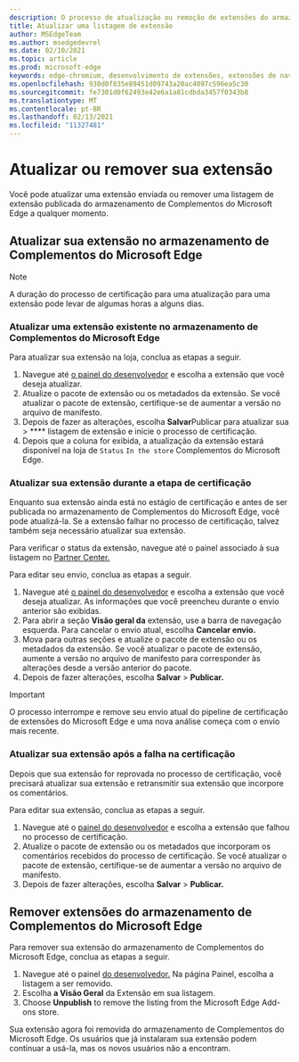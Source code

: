 ```yaml
---
description: O processo de atualização ou remoção de extensões do armazenamento de Complementos do Microsoft Edge
title: Atualizar uma listagem de extensão
author: MSEdgeTeam
ms.author: msedgedevrel
ms.date: 02/10/2021
ms.topic: article
ms.prod: microsoft-edge
keywords: edge-chromium, desenvolvimento de extensões, extensões de navegador, complementos, partner center, desenvolvedor
ms.openlocfilehash: 930d0f835e89451d09743a20ac4097c596ea5c30
ms.sourcegitcommit: fe7301d0f62493e42e6a1a81cdbda3457f0343b8
ms.translationtype: MT
ms.contentlocale: pt-BR
ms.lasthandoff: 02/13/2021
ms.locfileid: "11327481"
---
```

# Atualizar ou remover sua extensão  

Você pode atualizar uma extensão enviada ou remover uma listagem de extensão publicada do armazenamento de Complementos do Microsoft Edge a qualquer momento.  

## Atualizar sua extensão no armazenamento de Complementos do Microsoft Edge  

> [!NOTE]
> A duração do processo de certificação para uma atualização para uma extensão pode levar de algumas horas a alguns dias.  

### Atualizar uma extensão existente no armazenamento de Complementos do Microsoft Edge  

Para atualizar sua extensão na loja, conclua as etapas a seguir.  

1.  Navegue até [o painel do desenvolvedor][MicrosoftPartnerCenter] e escolha a extensão que você deseja atualizar.  
1.  Atualize o pacote de extensão ou os metadados da extensão.  Se você atualizar o pacote de extensão, certifique-se de aumentar a versão no arquivo de manifesto.  
1.  Depois de fazer as alterações, escolha **Salvar**Publicar para atualizar sua  >  **** listagem de extensão e inicie o processo de certificação.  
1.  Depois que a coluna for exibida, a atualização da extensão estará disponível na loja de `Status` `In the store` Complementos do Microsoft Edge.  
    
### Atualizar sua extensão durante a etapa de certificação  

Enquanto sua extensão ainda está no estágio de certificação e antes de ser publicada no armazenamento de Complementos do Microsoft Edge, você pode atualizá-la. Se a extensão falhar no processo de certificação, talvez também seja necessário atualizar sua extensão.    

Para verificar o status da extensão, navegue até o painel associado à sua listagem no [Partner Center.][MicrosoftPartnerCenter]  

Para editar seu envio, conclua as etapas a seguir.  

1.  Navegue até [o painel do desenvolvedor][MicrosoftPartnerCenter] e escolha a extensão que você deseja atualizar.  As informações que você preencheu durante o envio anterior são exibidas.  
1.  Para abrir a seção **Visão geral da** extensão, use a barra de navegação esquerda.  Para cancelar o envio atual, escolha **Cancelar envio.**  
1.  Mova para outras seções e atualize o pacote de extensão ou os metadados da extensão.  Se você atualizar o pacote de extensão, aumente a versão no arquivo de manifesto para corresponder às alterações desde a versão anterior do pacote.  
1.  Depois de fazer alterações, escolha **Salvar**  >  **Publicar.**  
    
> [!IMPORTANT]
> O processo interrompe e remove seu envio atual do pipeline de certificação de extensões do Microsoft Edge e uma nova análise começa com o envio mais recente.  

### Atualizar sua extensão após a falha na certificação  

Depois que sua extensão for reprovada no processo de certificação, você precisará atualizar sua extensão e retransmitir sua extensão que incorpore os comentários.  

Para editar sua extensão, conclua as etapas a seguir.  

1.  Navegue até o [painel do desenvolvedor][MicrosoftPartnerCenter] e escolha a extensão que falhou no processo de certificação.  
1.  Atualize o pacote de extensão ou os metadados que incorporam os comentários recebidos do processo de certificação.  Se você atualizar o pacote de extensão, certifique-se de aumentar a versão no arquivo de manifesto.  
1.  Depois de fazer alterações, escolha **Salvar**  >  **Publicar.**  
    
## Remover extensões do armazenamento de Complementos do Microsoft Edge  

Para remover sua extensão do armazenamento de Complementos do Microsoft Edge, conclua as etapas a seguir.  

1.  Navegue até o painel [do desenvolvedor.][MicrosoftPartnerCenter]  Na página Painel, escolha a listagem a ser removido.  
1.  Escolha **a Visão Geral** da Extensão em sua listagem.  
1.  Choose **Unpublish** to remove the listing from the Microsoft Edge Add-ons store.  
    
Sua extensão agora foi removida do armazenamento de Complementos do Microsoft Edge.  Os usuários que já instalaram sua extensão podem continuar a usá-la, mas os novos usuários não a encontram.  

<!-- links -->  

[MicrosoftPartnerCenter]: https://partner.microsoft.com/dashboard/microsoftedge/public/login?ref=dd "Partner Center"  

